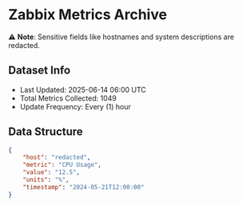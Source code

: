 # Zabbix Metrics Archive

⚠️ **Note**: Sensitive fields like hostnames and system descriptions are redacted.

## Dataset Info
- Last Updated: 2025-06-14 06:00 UTC
- Total Metrics Collected: 1049
- Update Frequency: Every (1) hour

## Data Structure
```json
{
    "host": "redacted",
    "metric": "CPU Usage",
    "value": "12.5",
    "units": "%",
    "timestamp": "2024-05-21T12:00:00"
}
```
